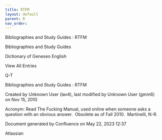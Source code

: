 ```yaml
---
title: RTFM
layout: default
parent: R
nav_order:
---
```


Bibliographies and Study Guides : RTFM

Bibliographies and Study Guides

Dictionary of Geneseo English

View All Entries

Q-T

Bibliographies and Study Guides : RTFM

Created by  Unknown User (lav4), last modified by  Unknown User (gmm6) on Nov 15, 2010

Acronym: Read The Fucking Manual, used online when someone asks a question with an obvious answer.  Obsolete as of Fall 2010.  Martinelli, N-R.

Document generated by Confluence on May 22, 2023 12:37

Atlassian
